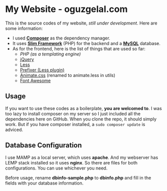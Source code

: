 
My Website - oguzgelal.com
=====================

This is the source codes of my website, *still under development*. Here are some information:

- I used <a href="https://getcomposer.org/" target="_new">**Composer**</a> as the dependency manager.
- It uses <a href="http://www.slimframework.com/" target="_new">**Slim Framework**</a> (PHP) for the backend and a <a href="http://www.mysql.com/" target="_new">**MySQL**</a> database.
- As for the frontend, here is the list of things that are used so far:
	*  *PHP (as a templating engine)*
	*  <a href="http://jquery.com/" target="_new">jQuery</a>
	*  <a href="http://lesscss.org/" target="_new">Less</a>
	*  <a href="http://lessprefixer.com/" target="_new">Prefixer (Less plugin)</a>
	*  <a href="http://daneden.github.io/animate.css/" target="_new">Animate.css</a> (renamed to animate.less in utils)
	*  <a href="http://fortawesome.github.io/Font-Awesome/" target="_new">Font Awesome</a>
	

Usage
--------------------

If you want to use these codes as a boilerplate, **you are welcomed to**. I was too lazy to install composer on my server so I just included all the dependencies here on GitHub. When you clone the repo, it should simply work. But if you have composer installed, a ``` sudo composer update ``` is adviced.

Database Configuration
--------------------
I use MAMP as a local server, which uses **apache**. And my webserver has LEMP stack installed so it uses **nginx**. So there are files for both configurations. You can use whichever you need.

Before usage, rename **dbinfo-sample.php** to **dbinfo.php** and fill in the fields with your database information.